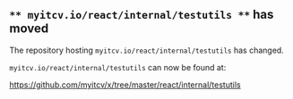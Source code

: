## `** myitcv.io/react/internal/testutils **` has moved

The repository hosting `myitcv.io/react/internal/testutils` has changed.

`myitcv.io/react/internal/testutils` can now be found at:

https://github.com/myitcv/x/tree/master/react/internal/testutils
